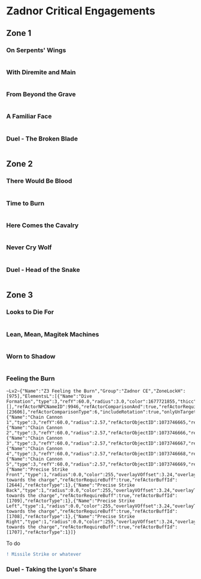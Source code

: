 # Zadnor Critical Engagements
## Zone 1
### On Serpents' Wings

```

```
### With Diremite and Main

```

```
### From Beyond the Grave

```

```
### A Familiar Face

```

```
### Duel - The Broken Blade

```

```
## Zone 2
### There Would Be Blood

```

```
### Time to Burn

```

```
### Here Comes the Cavalry

```

```
### Never Cry Wolf

```

```
### Duel - Head of the Snake

```

```
## Zone 3
### Looks to Die For

```

```
### Lean, Mean, Magitek Machines

```

```
### Worn to Shadow

```

```
### Feeling the Burn

```
~Lv2~{"Name":"Z3 Feeling the Burn","Group":"Zadnor CE","ZoneLockH":[975],"ElementsL":[{"Name":"Dive Formation","type":3,"refY":60.0,"radius":3.0,"color":1677721855,"thicc":3.0,"refActorPlaceholder":[],"refActorNPCNameID":9946,"refActorComparisonAnd":true,"refActorRequireCast":true,"refActorCastId":[23606],"refActorComparisonType":6,"includeRotation":true,"onlyUnTargetable":true,"onlyVisible":true},{"Name":"Chain Cannon 1","type":3,"refY":60.0,"radius":2.57,"refActorObjectID":1073746665,"refActorComparisonType":2,"includeRotation":true,"onlyUnTargetable":true,"onlyVisible":true},{"Name":"Chain Cannon 2","type":3,"refY":60.0,"radius":2.57,"refActorObjectID":1073746666,"refActorComparisonType":2,"includeRotation":true,"onlyUnTargetable":true,"onlyVisible":true},{"Name":"Chain Cannon 3","type":3,"refY":60.0,"radius":2.57,"refActorObjectID":1073746667,"refActorComparisonType":2,"includeRotation":true,"onlyUnTargetable":true,"onlyVisible":true},{"Name":"Chain Cannon 4","type":3,"refY":60.0,"radius":2.57,"refActorObjectID":1073746668,"refActorComparisonType":2,"includeRotation":true,"onlyUnTargetable":true,"onlyVisible":true},{"Name":"Chain Cannon 5","type":3,"refY":60.0,"radius":2.57,"refActorObjectID":1073746669,"refActorComparisonType":2,"includeRotation":true,"onlyUnTargetable":true,"onlyVisible":true},{"Name":"Precise Strike Front","type":1,"radius":0.0,"color":255,"overlayVOffset":3.24,"overlayText":"Front towards the charge","refActorRequireBuff":true,"refActorBuffId":[2644],"refActorType":1},{"Name":"Precise Strike Back","type":1,"radius":0.0,"color":255,"overlayVOffset":3.24,"overlayText":"Back towards the charge","refActorRequireBuff":true,"refActorBuffId":[1709],"refActorType":1},{"Name":"Precise Strike Left","type":1,"radius":0.0,"color":255,"overlayVOffset":3.24,"overlayText":"Left towards the charge","refActorRequireBuff":true,"refActorBuffId":[1708],"refActorType":1},{"Name":"Precise Strike Right","type":1,"radius":0.0,"color":255,"overlayVOffset":3.24,"overlayText":"Right towards the charge","refActorRequireBuff":true,"refActorBuffId":[1707],"refActorType":1}]}
```
To do
```diff
! Missile Strike or whatever
```
### Duel - Taking the Lyon's Share

```

```
